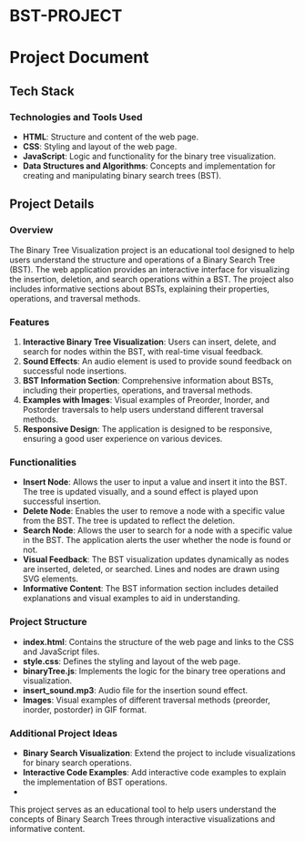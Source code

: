 # BST-PROJECT

# Project Document

## Tech Stack

### Technologies and Tools Used

- **HTML**: Structure and content of the web page.
- **CSS**: Styling and layout of the web page.
- **JavaScript**: Logic and functionality for the binary tree visualization.
- **Data Structures and Algorithms**: Concepts and implementation for creating and manipulating binary search trees (BST).

## Project Details

### Overview

The Binary Tree Visualization project is an educational tool designed to help users understand the structure and operations of a Binary Search Tree (BST). The web application provides an interactive interface for visualizing the insertion, deletion, and search operations within a BST. The project also includes informative sections about BSTs, explaining their properties, operations, and traversal methods.

### Features

1. **Interactive Binary Tree Visualization**: Users can insert, delete, and search for nodes within the BST, with real-time visual feedback.
2. **Sound Effects**: An audio element is used to provide sound feedback on successful node insertions.
3. **BST Information Section**: Comprehensive information about BSTs, including their properties, operations, and traversal methods.
4. **Examples with Images**: Visual examples of Preorder, Inorder, and Postorder traversals to help users understand different traversal methods.
5. **Responsive Design**: The application is designed to be responsive, ensuring a good user experience on various devices.

### Functionalities

- **Insert Node**: Allows the user to input a value and insert it into the BST. The tree is updated visually, and a sound effect is played upon successful insertion.
- **Delete Node**: Enables the user to remove a node with a specific value from the BST. The tree is updated to reflect the deletion.
- **Search Node**: Allows the user to search for a node with a specific value in the BST. The application alerts the user whether the node is found or not.
- **Visual Feedback**: The BST visualization updates dynamically as nodes are inserted, deleted, or searched. Lines and nodes are drawn using SVG elements.
- **Informative Content**: The BST information section includes detailed explanations and visual examples to aid in understanding.

### Project Structure

- **index.html**: Contains the structure of the web page and links to the CSS and JavaScript files.
- **style.css**: Defines the styling and layout of the web page.
- **binaryTree.js**: Implements the logic for the binary tree operations and visualization.
- **insert_sound.mp3**: Audio file for the insertion sound effect.
- **Images**: Visual examples of different traversal methods (preorder, inorder, postorder) in GIF format.

### Additional Project Ideas

- **Binary Search Visualization**: Extend the project to include visualizations for binary search operations.
- **Interactive Code Examples**: Add interactive code examples to explain the implementation of BST operations.
- 
This project serves as an educational tool to help users understand the concepts of Binary Search Trees through interactive visualizations and informative content.
